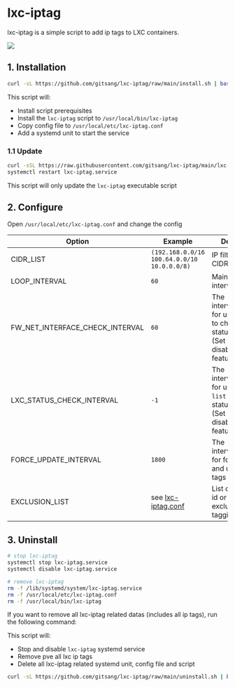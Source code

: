 # lxc-iptag

lxc-iptag is a simple script to add ip tags to LXC containers.

![](./img/pve-lxc-iptag.png)

## 1. Installation

```sh
curl -sL https://github.com/gitsang/lxc-iptag/raw/main/install.sh | bash
```

This script will:

- Install script prerequisites
- Install the `lxc-iptag` script to `/usr/local/bin/lxc-iptag`
- Copy config file to `/usr/local/etc/lxc-iptag.conf`
- Add a systemd unit to start the service

### 1.1 Update

```sh
curl -sSL https://raw.githubusercontent.com/gitsang/lxc-iptag/main/lxc-iptag -o /usr/local/bin/lxc-iptag && chmod +x /usr/local/bin/lxc-iptag
systemctl restart lxc-iptag.service
```

This script will only update the `lxc-iptag` executable script

## 2. Configure

Open `/usr/local/etc/lxc-iptag.conf` and change the config

| Option                          | Example                                     | Description                                                                                             |
| ------------------------------- | ------------------------------------------- | ------------------------------------------------------------------------------------------------------- |
| CIDR_LIST                       | `(192.168.0.0/16 100.64.0.0/10 10.0.0.0/8)` | IP filter list in CIDR format                                                                           |
| LOOP_INTERVAL                   | `60`                                        | Main loop interval(seconds)                                                                             |
| FW_NET_INTERFACE_CHECK_INTERVAL | `60`                                        | The interval(seconds) for using `ip link` to check lxc status changed (Set -1 to disable this feature) |
| LXC_STATUS_CHECK_INTERVAL       | `-1`                                        | The interval(seconds) for using `pct list` to check lxc status changed (Set -1 to disable this feature) |
| FORCE_UPDATE_INTERVAL           | `1800`                                      | The interval(seconds) for force check and update lxc tags                                               |
| EXCLUSION_LIST                  | see [lxc-iptag.conf](./lxc-iptag.conf)      | List of container id or ip to exclude from tagging                                                         |

## 3. Uninstall

```sh
# stop lxc-iptag
systemctl stop lxc-iptag.service
systemctl disable lxc-iptag.service

# remove lxc-iptag
rm -f /lib/systemd/system/lxc-iptag.service
rm -f /usr/local/etc/lxc-iptag.conf
rm -f /usr/local/bin/lxc-iptag
```

If you want to remove all lxc-iptag related datas (includes all ip tags), run the following command:

This script will:

- Stop and disable `lxc-iptag` systemd service
- Remove pve all lxc ip tags
- Delete all lxc-iptag related systemd unit, config file and script

```sh
curl -sL https://github.com/gitsang/lxc-iptag/raw/main/uninstall.sh | bash
```
